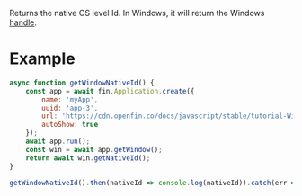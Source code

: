 Returns the native OS level Id. In Windows, it will return the Windows [handle](https://docs.microsoft.com/en-us/windows/desktop/WinProg/windows-data-types#HWND).

# Example
```js
async function getWindowNativeId() {
    const app = await fin.Application.create({
        name: 'myApp',
        uuid: 'app-3',
        url: 'https://cdn.openfin.co/docs/javascript/stable/tutorial-Window.getNativeId.html',
        autoShow: true
    });
    await app.run();
    const win = await app.getWindow();
    return await win.getNativeId();
}

getWindowNativeId().then(nativeId => console.log(nativeId)).catch(err => console.log(err));
```

